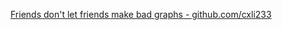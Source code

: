 [Friends don't let friends make bad graphs - github.com/cxli233](https://github.com/cxli233/FriendsDontLetFriends)
